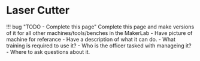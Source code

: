 # Laser Cutter

!!! bug "TODO - Complete this page"
    Complete this page and make versions of it for all other machines/tools/benches in the MakerLab
    - Have picture of machine for referance
    - Have a description of what it can do.
    - What training is required to use it?
    - Who is the officer tasked with manageing it?
    - Where to ask questions about it.
